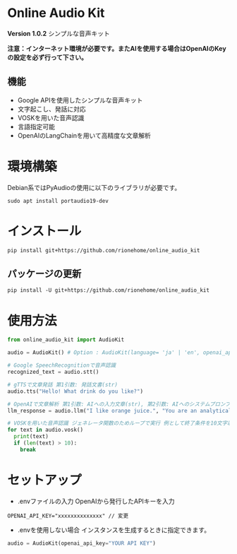# Online Audio Kit
**Version 1.0.2**
シンプルな音声キット

**注意：インターネット環境が必要です。またAIを使用する場合はOpenAIのKeyの設定を必ず行って下さい。**

## 機能
+ Google APIを使用したシンプルな音声キット
+ 文字起こし、発話に対応
+ VOSKを用いた音声認識
+ 言語指定可能
+ OpenAIのLangChainを用いて高精度な文章解析

# 環境構築
Debian系ではPyAudioの使用に以下のライブラリが必要です。
```shell:ubuntu
sudo apt install portaudio19-dev
```
# インストール
```shell
pip install git+https://github.com/rionehome/online_audio_kit
```

## パッケージの更新
```shell
pip install -U git+https://github.com/rionehome/online_audio_kit
```

# 使用方法
```python
from online_audio_kit import AudioKit

audio = AudioKit() # Option : AudioKit(language= 'ja' | 'en', openai_api_key=str) 

# Google SpeechRecognitionで音声認識
recognized_text = audio.stt()

# gTTSで文章発話 第1引数: 発話文書(str)
audio.tts("Hello! What drink do you like?")

# OpenAIで文章解析 第1引数: AIへの入力文章(str), 第2引数: AIへのシステムプロンプト(str)
llm_response = audio.llm("I like orange juice.", "You are an analytical AI.  Extract only your favorite drinks from the input text and output the names of the drinks as an array. Example, Human: I like orange juice but I don't like coffee. You: ['orange juice'], Human: My favorite drink is grape juice and apple juice. You: ['grape juice','apple juice']")

# VOSKを用いた音声認識 ジェネレータ関数のためループで実行 例として終了条件を10文字以上の認識としている
for text in audio.vosk()
  print(text)
  if (len(text) > 10):
    break
```

# セットアップ
+ .envファイルの入力
OpenAIから発行したAPIキーを入力
```sh:.env
OPENAI_API_KEY="xxxxxxxxxxxxxx" // 変更
```
+ .envを使用しない場合
インスタンスを生成するときに指定できます。
```python
audio = AudioKit(openai_api_key="YOUR API KEY")
```
